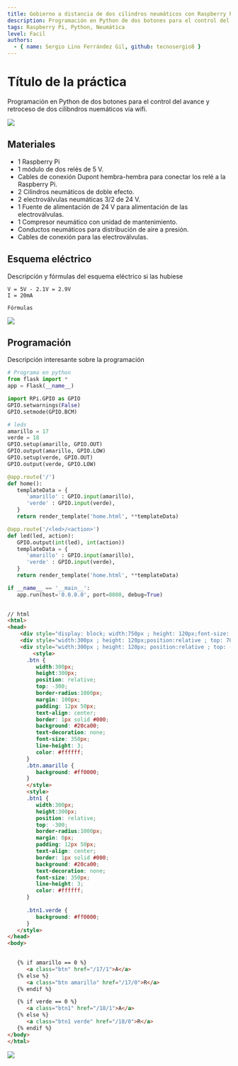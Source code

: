 ```yaml
---
title: Gobierno a distancia de dos cilindros neumáticos con Raspberry Pi
description: Programación en Python de dos botones para el control del avance y retroceso de dos cilibndros nuemáticos vía wifi
tags: Raspberry Pi, Python, Neumática
level: Facil
authors:
  - { name: Sergio Lino Ferrández Gil, github: tecnosergio8 }
---
```


# Título de la práctica

Programación en Python de dos botones para el control del avance y retroceso de dos cilibndros nuemáticos vía wifi.

![](practica.gif)

## Materiales

- 1 Raspberry Pi
- 1 módulo de dos relés de 5 V.
- Cables de conexión Dupont hembra-hembra para conectar los relé a la Raspberry Pi.
- 2 Cilindros neumáticos de doble efecto.
- 2 electroválvulas neumáticas 3/2 de 24 V.
- 1 Fuente de alimentación de 24 V para alimentación de las electroválvulas.
- 1 Compresor neumático con unidad de mantenimiento.
- Conductos neumáticos para distribución de aire a presión.
- Cables de conexión para las electroválvulas.

## Esquema eléctrico

Descripción y fórmulas del esquema eléctrico si las hubiese

```
V = 5V - 2.1V = 2.9V
I = 20mA

Fórmulas
```

![](fritzing.png)

## Programación

Descripción interesante sobre la programación

```python
# Programa en python
from flask import *
app = Flask(__name__)

import RPi.GPIO as GPIO
GPIO.setwarnings(False)
GPIO.setmode(GPIO.BCM)

# leds
amarillo = 17
verde = 18
GPIO.setup(amarillo, GPIO.OUT)
GPIO.output(amarillo, GPIO.LOW)
GPIO.setup(verde, GPIO.OUT)
GPIO.output(verde, GPIO.LOW)

@app.route('/')
def home():
   templateData = {
      'amarillo' : GPIO.input(amarillo),
      'verde' : GPIO.input(verde),
   }
   return render_template('home.html', **templateData)

@app.route('/<led>/<action>')
def led(led, action):
   GPIO.output(int(led), int(action))
   templateData = {
      'amarillo' : GPIO.input(amarillo),
      'verde' : GPIO.input(verde),
   }
   return render_template('home.html', **templateData)

if __name__ == '__main__':
   app.run(host='0.0.0.0', port=8080, debug=True)
   
```

```HTML
// html
<html>
<head>
    <div style="display: block; width:750px ; height: 120px;font-size: 100px; margin: 100px; padding: 10px 10px ;text-align: center; color: white; background: blue;">CILINDROS</div>
    <div style="width:300px ; height: 120px;position:relative ; top: 70;font-size: 100px; margin: 100px ; text-align: center; color: red;font-weight: bold; background: yellow;">1</div>
    <div style="width:300px ; height: 120px; position:relative ; top: -150; left: 565; font-size: 100px ;text-align: center; color: red;font-weight: bold; background: yellow;">2</div>    
        <style>
      .btn { 
         width:300px;
         height:300px;
         position: relative;
         top: -300;
         border-radius:1000px;
         margin: 100px;
         padding: 12px 50px; 
         text-align: center;
         border: 1px solid #000;
         background: #20ca00;
         text-decoration: none;
         font-size: 350px;
         line-height: 3;
         color: #ffffff;
      }
      .btn.amarillo {
         background: #ff0000;
      }
      </style>
      <style>
      .btn1 { 
         width:300px;
         height:300px;
         position: relative;
         top: -300;
         border-radius:1000px;
         margin: 0px;
         padding: 12px 50px; 
         text-align: center;
         border: 1px solid #000;
         background: #20ca00;
         text-decoration: none;
         font-size: 350px;
         line-height: 3;
         color: #ffffff;
      }
      
      .btn1.verde {
         background: #ff0000;
      }
   </style>
</head>
<body>
    

   {% if amarillo == 0 %}
      <a class="btn" href="/17/1">A</a>
   {% else %}
      <a class="btn amarillo" href="/17/0">R</a>
   {% endif %}

   {% if verde == 0 %}
      <a class="btn1" href="/18/1">A</a>
   {% else %}
      <a class="btn1 verde" href="/18/0">R</a>
   {% endif %}
</body>
</html>

```

![](mblock.png)
